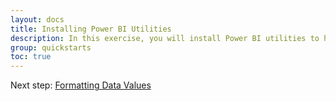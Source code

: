 ```yaml
---
layout: docs
title: Installing Power BI Utilities
description: In this exercise, you will install Power BI utilities to help with working with the dataview and also with numeric formatting.
group: quickstarts
toc: true
---
```


Next step: [Formatting Data Values](../formatting-data-values/)